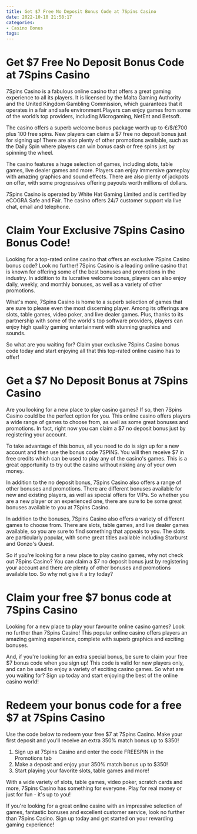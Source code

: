 ```yaml
---
title: Get $7 Free No Deposit Bonus Code at 7Spins Casino
date: 2022-10-10 21:58:17
categories:
- Casino Bonus
tags:
---
```



#  Get $7 Free No Deposit Bonus Code at 7Spins Casino

7Spins Casino is a fabulous online casino that offers a great gaming experience to all its players. It is licensed by the Malta Gaming Authority and the United Kingdom Gambling Commission, which guarantees that it operates in a fair and safe environment.Players can enjoy games from some of the world’s top providers, including Microgaming, NetEnt and Betsoft.

The casino offers a superb welcome bonus package worth up to €/$/£700 plus 100 free spins. New players can claim a $7 free no deposit bonus just for signing up! There are also plenty of other promotions available, such as the Daily Spin where players can win bonus cash or free spins just by spinning the wheel.

The casino features a huge selection of games, including slots, table games, live dealer games and more. Players can enjoy immersive gameplay with amazing graphics and sound effects. There are also plenty of jackpots on offer, with some progressives offering payouts worth millions of dollars.

7Spins Casino is operated by White Hat Gaming Limited and is certified by eCOGRA Safe and Fair. The casino offers 24/7 customer support via live chat, email and telephone.

#  Claim Your Exclusive 7Spins Casino Bonus Code!

Looking for a top-rated online casino that offers an exclusive 7Spins Casino bonus code? Look no further! 7Spins Casino is a leading online casino that is known for offering some of the best bonuses and promotions in the industry. In addition to its lucrative welcome bonus, players can also enjoy daily, weekly, and monthly bonuses, as well as a variety of other promotions.

What's more, 7Spins Casino is home to a superb selection of games that are sure to please even the most discerning player. Among its offerings are slots, table games, video poker, and live dealer games. Plus, thanks to its partnership with some of the world's top software providers, players can enjoy high quality gaming entertainment with stunning graphics and sounds.

So what are you waiting for? Claim your exclusive 7Spins Casino bonus code today and start enjoying all that this top-rated online casino has to offer!

#  Get a $7 No Deposit Bonus at 7Spins Casino

Are you looking for a new place to play casino games? If so, then 7Spins Casino could be the perfect option for you. This online casino offers players a wide range of games to choose from, as well as some great bonuses and promotions. In fact, right now you can claim a $7 no deposit bonus just by registering your account.

To take advantage of this bonus, all you need to do is sign up for a new account and then use the bonus code 7SPINS. You will then receive $7 in free credits which can be used to play any of the casino's games. This is a great opportunity to try out the casino without risking any of your own money.

In addition to the no deposit bonus, 7Spins Casino also offers a range of other bonuses and promotions. There are different bonuses available for new and existing players, as well as special offers for VIPs. So whether you are a new player or an experienced one, there are sure to be some great bonuses available to you at 7Spins Casino.

In addition to the bonuses, 7Spins Casino also offers a variety of different games to choose from. There are slots, table games, and live dealer games available, so you are sure to find something that appeals to you. The slots are particularly popular, with some great titles available including Starburst and Gonzo's Quest.

So if you're looking for a new place to play casino games, why not check out 7Spins Casino? You can claim a $7 no deposit bonus just by registering your account and there are plenty of other bonuses and promotions available too. So why not give it a try today?

#  Claim your free $7 bonus code at 7Spins Casino

Looking for a new place to play your favourite online casino games? Look no further than 7Spins Casino! This popular online casino offers players an amazing gaming experience, complete with superb graphics and exciting bonuses.

And, if you're looking for an extra special bonus, be sure to claim your free $7 bonus code when you sign up! This code is valid for new players only, and can be used to enjoy a variety of exciting casino games. So what are you waiting for? Sign up today and start enjoying the best of the online casino world!

#  Redeem your bonus code for a free $7 at 7Spins Casino

Use the code below to redeem your free $7 at 7Spins Casino. Make your first deposit and you'll receive an extra 350% match bonus up to $350!

1. Sign up at 7Spins Casino and enter the code FREESPIN in the Promotions tab
2. Make a deposit and enjoy your 350% match bonus up to $350!
3. Start playing your favorite slots, table games and more!

With a wide variety of slots, table games, video poker, scratch cards and more, 7Spins Casino has something for everyone. Play for real money or just for fun - it's up to you!

If you're looking for a great online casino with an impressive selection of games, fantastic bonuses and excellent customer service, look no further than 7Spins Casino. Sign up today and get started on your rewarding gaming experience!